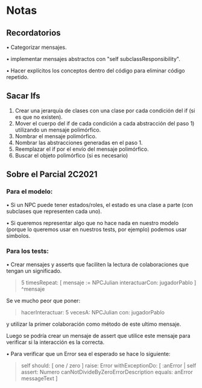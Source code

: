 # Notas

## Recordatorios

• Categorizar mensajes.

• implementar mensajes abstractos con "self subclassResponsibility".

• Hacer explícitos los conceptos dentro del código para eliminar código repetido.

## Sacar Ifs

   1. Crear una jerarquía de clases con una clase por cada condición del if (si es que no existen).
   2. Mover el cuerpo del if de cada condición a cada abstracción del paso 1) utilizando un mensaje polimórfico.
   3. Nombrar el mensaje polimórfico.
   4. Nombrar las abstracciones generadas en el paso 1.
   5. Reemplazar el if por el envío del mensaje polimórfico.
   6. Buscar el objeto polimórfico (si es necesario)

## Sobre el Parcial 2C2021

### Para el modelo:

• Si un NPC puede tener estados/roles, el estado es una clase a parte (con subclases que representen cada uno).

• Si queremos representar algo que no hace nada en nuestro modelo (porque lo queremos usar en nuestros tests, por ejemplo) podemos usar simbolos.

### Para los tests:

• Crear mensajes y asserts que faciliten la lectura de colaboraciones que tengan un significado.

  > 5 timesRepeat: [ mensaje := NPCJulian interactuarCon: jugadorPablo ] ^mensaje
 
  Se ve mucho peor que poner:
  
  > hacerInteractuar: 5 vecesA: NPCJulian con: jugadorPablo

  y utilizar la primer colaboración como método de este ultimo mensaje.

  Luego se podría crear un mensaje de assert que utilice este mensaje para verificar si la interacción es la correcta.
  
 • Para verificar que un Error sea el esperado se hace lo siguiente:
 
 > self 
		should: [ one / zero ]
		raise: Error
		withExceptionDo: [ :anError | self assert: Numero canNotDivideByZeroErrorDescription equals: anError messageText ]
